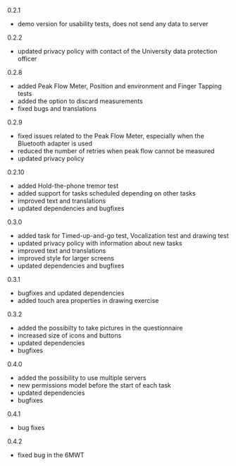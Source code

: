 0.2.1

- demo version for usability tests, does not send any data to server

0.2.2

- updated privacy policy with contact of the University data protection officer

0.2.8

- added Peak Flow Meter, Position and environment and Finger Tapping tests
- added the option to discard measurements
- fixed bugs and translations

0.2.9

- fixed issues related to the Peak Flow Meter, especially when the Bluetooth adapter is used
- reduced the number of retries when peak flow cannot be measured
- updated privacy policy

0.2.10

- added Hold-the-phone tremor test
- added support for tasks scheduled depending on other tasks
- improved text and translations
- updated dependencies and bugfixes


0.3.0

- added task for Timed-up-and-go test, Vocalization test and drawing test
- updated privacy policy with information about new tasks
- improved text and translations
- improved style for larger screens
- updated dependencies and bugfixes


0.3.1

- bugfixes and updated dependencies
- added touch area properties in drawing exercise

0.3.2

- added the possibilty to take pictures in the questionnaire
- increased size of icons and buttons
- updated dependencies
- bugfixes

0.4.0

- added the possibility to use multiple servers
- new permissions model before the start of each task
- updated dependencies
- bugfixes

0.4.1

- bug fixes

0.4.2

- fixed bug in the 6MWT
